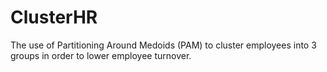 # ClusterHR
The use of Partitioning Around Medoids (PAM) to cluster employees into 3 groups in order to lower employee turnover.
